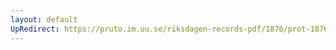 ```yaml
---
layout: default
UpRedirect: https://pruto.im.uu.se/riksdagen-records-pdf/1876/prot-1876--fk--031/prot-1876--fk--031_003.pdf
---
```

